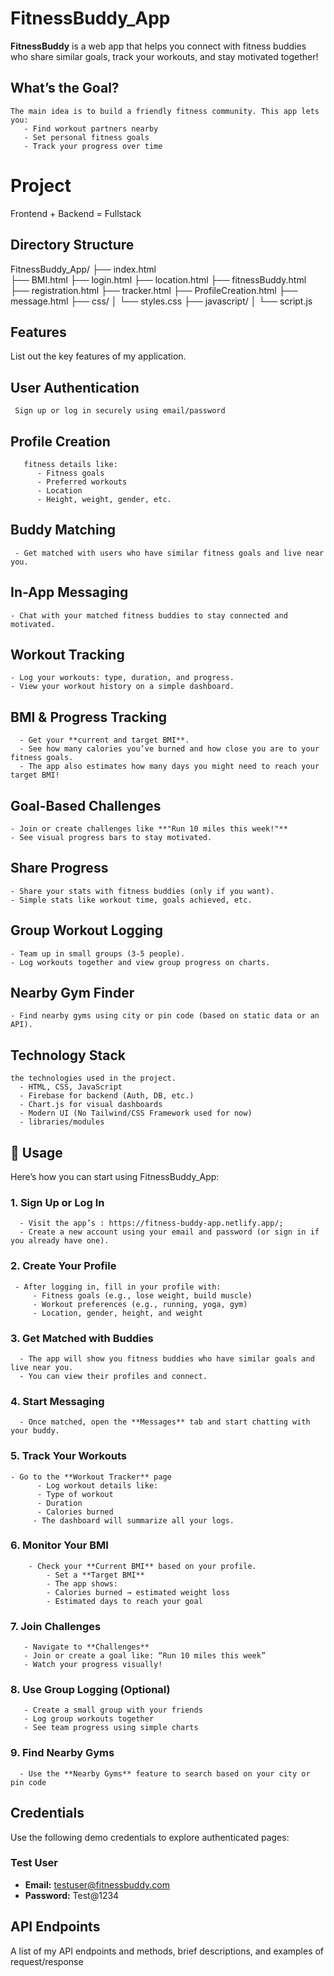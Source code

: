 #  FitnessBuddy_App

**FitnessBuddy** is a web app that helps you connect with fitness buddies who share similar goals, track your workouts, and stay motivated together!



##  What’s the Goal?
    
    The main idea is to build a friendly fitness community. This app lets you:
       - Find workout partners nearby
       - Set personal fitness goals
       - Track your progress over time


# Project 
Frontend + Backend = Fullstack


## Directory Structure
FitnessBuddy_App/
├── index.html          
├── BMI.html
├── login.html
├── location.html
├── fitnessBuddy.html
├── registration.html
├── tracker.html
├── ProfileCreation.html
├── message.html
├── css/
│   └── styles.css
├── javascript/
│   └── script.js



## Features
List out the key features of my application.

## User Authentication
     Sign up or log in securely using email/password

## Profile Creation
       fitness details like:
          - Fitness goals
          - Preferred workouts
          - Location
          - Height, weight, gender, etc.

##  Buddy Matching
     - Get matched with users who have similar fitness goals and live near you.

## In-App Messaging
    - Chat with your matched fitness buddies to stay connected and motivated.

## Workout Tracking
    - Log your workouts: type, duration, and progress.
    - View your workout history on a simple dashboard.

##  BMI & Progress Tracking
      - Get your **current and target BMI**.
      - See how many calories you’ve burned and how close you are to your fitness goals.
      - The app also estimates how many days you might need to reach your target BMI!



##  Goal-Based Challenges
    - Join or create challenges like **"Run 10 miles this week!"**
    - See visual progress bars to stay motivated.

##  Share Progress
    - Share your stats with fitness buddies (only if you want).
    - Simple stats like workout time, goals achieved, etc.

##  Group Workout Logging
    - Team up in small groups (3-5 people).
    - Log workouts together and view group progress on charts.

## Nearby Gym Finder
    - Find nearby gyms using city or pin code (based on static data or an API).




## Technology Stack
    the technologies used in the project.
      - HTML, CSS, JavaScript
      - Firebase for backend (Auth, DB, etc.)
      - Chart.js for visual dashboards
      - Modern UI (No Tailwind/CSS Framework used for now)
      - libraries/modules












## 📖 Usage
Here’s how you can start using FitnessBuddy_App:




### 1. Sign Up or Log In
      - Visit the app’s : https://fitness-buddy-app.netlify.app/;
      - Create a new account using your email and password (or sign in if you already have one).

### 2. Create Your Profile
     - After logging in, fill in your profile with:
         - Fitness goals (e.g., lose weight, build muscle)
         - Workout preferences (e.g., running, yoga, gym)
         - Location, gender, height, and weight

### 3. Get Matched with Buddies
      - The app will show you fitness buddies who have similar goals and live near you.
      - You can view their profiles and connect.

### 4. Start Messaging
      - Once matched, open the **Messages** tab and start chatting with your buddy.

### 5. Track Your Workouts
    - Go to the **Workout Tracker** page
          - Log workout details like:
          - Type of workout
          - Duration
          - Calories burned
         - The dashboard will summarize all your logs.

### 6. Monitor Your BMI
        - Check your **Current BMI** based on your profile.
            - Set a **Target BMI**
            - The app shows:
            - Calories burned → estimated weight loss
            - Estimated days to reach your goal

### 7. Join Challenges
       - Navigate to **Challenges**
       - Join or create a goal like: “Run 10 miles this week”
       - Watch your progress visually!

### 8. Use Group Logging (Optional)
       - Create a small group with your friends
       - Log group workouts together
       - See team progress using simple charts

### 9. Find Nearby Gyms
      - Use the **Nearby Gyms** feature to search based on your city or pin code







##  Credentials

Use the following demo credentials to explore authenticated pages:

###  Test User
- **Email:** testuser@fitnessbuddy.com
- **Password:** Test@1234





## API Endpoints

A list of my API endpoints and methods, brief descriptions, and examples of request/response

